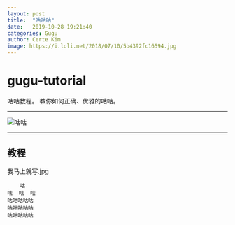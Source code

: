 ```yaml
---
layout:	post
title:	"咕咕咕"
date:	2019-10-28 19:21:40
categories: Gugu
author: Certe Kim
image: https://i.loli.net/2018/07/10/5b4392fc16594.jpg
---
```


# gugu-tutorial

咕咕教程。 教你如何正确、优雅的咕咕。

---

![咕咕](https://i.loli.net/2018/07/10/5b4392fc16594.jpg)

---

## 教程

我马上就写.jpg

```
    咕    
咕  咕  咕
咕咕咕咕咕
咕咕咕咕咕
咕咕咕咕咕
```